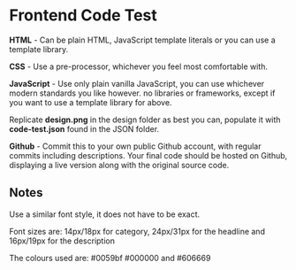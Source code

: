 # Frontend Code Test
**HTML** - Can be plain HTML, JavaScript template literals or you can use a template library.

**CSS** - Use a pre-processor, whichever you feel most comfortable with.

**JavaScript** - Use only plain vanilla JavaScript, you can use whichever modern standards you like however. no libraries or frameworks, except if you want to use a template library for above.

Replicate **design.png** in the design folder as best you can, populate it with **code-test.json** found in the JSON folder.

**Github** - Commit this to your own public Github account, with regular commits including descriptions. Your final code should be hosted on Github, displaying a live version along with the original source code.

## Notes

Use a similar font style, it does not have to be exact.

Font sizes are: 14px/18px for category, 24px/31px for the headline and 16px/19px for the description

The colours used are: #0059bf #000000 and #606669
